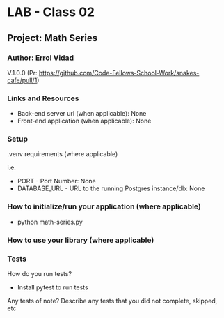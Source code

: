 # LAB - Class 02

## Project: Math Series

### Author: Errol Vidad
V.1.0.0 (Pr: https://github.com/Code-Fellows-School-Work/snakes-cafe/pull/1)

### Links and Resources
- Back-end server url (when applicable): None
- Front-end application (when applicable): None

### Setup
.venv requirements (where applicable)

i.e.

- PORT - Port Number: None
- DATABASE_URL - URL to the running Postgres instance/db: None

### How to initialize/run your application (where applicable)
- python math-series.py

### How to use your library (where applicable)
### Tests
How do you run tests?

- Install pytest to run tests

Any tests of note?
Describe any tests that you did not complete, skipped, etc

